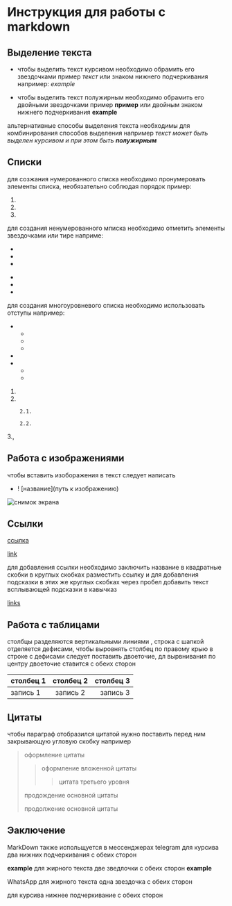 # Инструкция для работы с markdown
## Выделение текста

* чтобы выделить текст курсивом необходимо обрамить его звездочками пример *текст* или знаком нижнего подчеркивания например: _example_

+ чтобы выделить текст полужирным необходимо обрамить его двойными звездочками пример **пример** или двойным знаком нижнего подчеркивания __example__

альтернативные способы выделения текста необходимы для комбинирования способов выделения например _текст может быть выделен курсивом и при этом быть **полужирным**_




## Списки
для созжания нумерованного списка необходимо пронумеровать элементы списка, необязательно соблюдая порядок
пример:

1.

1.

1.

для создания ненумерованного мписка необходимо отметить элементы звездочками или тире
наприме:

*
*
*

-
-
-

для создания многоуровневого списка необходимо использовать отступы
например:

*
    *
    *
    *
*
*
    *
    *

1.

2.

        2.1.

        2.2.

3.‚






## Работа с изображениями

чтобы вставить изоборажения в текст следует написать
* ! [название](путь к изображению)

![снимок экрана](/Снимок%20экрана%20.png)



## Ссылки

[ссылка](http//link.com "всплывающая подсказка")

[link](http//example.com)

для добавления ссылки необходимо заключить название в квадратные скобки в круглых скобках разместить ссылку и для добавления подсказки в этих же круглых скобках через пробел добавить текст всплывающей подсказки в кавычказ

[links](http//:example.com "example") 

## Работа с таблицами

столбцы разделяются вертикальными линиями , строка с шапкой отделяется дефисами, чтобы выровнять столбец по правому крыю в строке с дефисами следует поставить двоеточие, дл вырвнивания по центру двоеточие ставится с обеих сторон

|столбец 1|столбец 2| столбец 3|
|:-|:-:|------:|
|запись 1|запись   2| запись 3|



## Цитаты

чтобы параграф отобразился цитатой нужно поставить перед ним закрывающую угловую скобку
например   
>оформление цитаты 
>> оформление вложенной цитаты
>>>    цитата третьего уровня
>
> продождение основной цитаты
>
> продолжение основной цитаты


## Эаключение

MarkDown также  испольщуется в мессенджерах
telegram 
для курсива два нижних подчеркивания с обеих сторон

__example__
 для жирного текста
 две зведлочки с обеих сторон
 **example**

WhatsApp
для жирного текста
одна звездочка с обеих сторон

для курсива нижнее подчеркивание с обеих сторон
